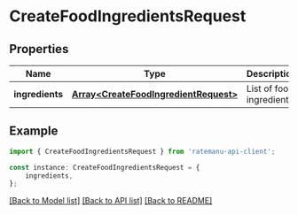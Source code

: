 # CreateFoodIngredientsRequest


## Properties

Name | Type | Description | Notes
------------ | ------------- | ------------- | -------------
**ingredients** | [**Array&lt;CreateFoodIngredientRequest&gt;**](CreateFoodIngredientRequest.md) | List of food ingredients | [default to undefined]

## Example

```typescript
import { CreateFoodIngredientsRequest } from 'ratemanu-api-client';

const instance: CreateFoodIngredientsRequest = {
    ingredients,
};
```

[[Back to Model list]](../README.md#documentation-for-models) [[Back to API list]](../README.md#documentation-for-api-endpoints) [[Back to README]](../README.md)
